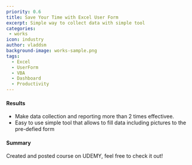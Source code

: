 ```yaml
---
priority: 0.6
title: Save Your Time with Excel User Form
excerpt: Simple way to collect data with simple tool
categories:
 - works
icon: industry
author: vladdsm
background-image: works-sample.png
tags:
  - Excel
  - UserForm
  - VBA
  - Dashboard
  - Productivity
---
```


#### Results

- Make data collection and reporting more than 2 times effectivee.
- Easy to use simple tool that allows to fill data including pictures to the pre-defied form

#### Summary

Created and posted course on UDEMY, feel free to check it out!
